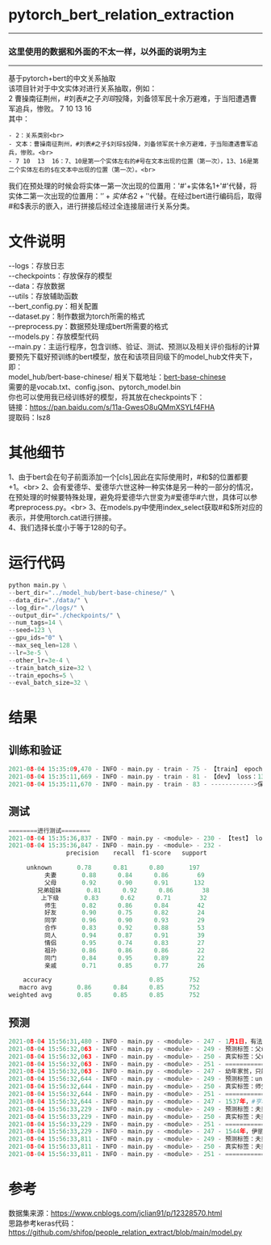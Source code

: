 # pytorch_bert_relation_extraction
****
### 这里使用的数据和外面的不太一样，以外面的说明为主
****
基于pytorch+bert的中文关系抽取<br>
该项目针对于中文实体对进行关系抽取，例如：<br>
2	曹操南征荆州，#刘表#之子$刘琮$投降，刘备领军民十余万避难，于当阳遭遇曹军追兵，惨败。	7	10	13	16<br>
其中：<br>
```
- 2：关系类别<br>
- 文本：曹操南征荆州，#刘表#之子$刘琮$投降，刘备领军民十余万避难，于当阳遭遇曹军追兵，惨败。<br>
- 7	10	13	16：7、10是第一个实体左右的#号在文本出现的位置（第一次），13、16是第二个实体左右的$在文本中出现的位置（第一次）。<br>
```
我们在预处理的时候会将实体一第一次出现的位置用：'#'+实体名1+'#'代替，将实体二第一次出现的位置用：'$'+实体名2+'$'代替。在经过bert进行编码后，取得#和$表示的嵌入，进行拼接后经过全连接层进行关系分类。<br>

# 文件说明
--logs：存放日志<br>
--checkpoints：存放保存的模型<br>
--data：存放数据<br>
--utils：存放辅助函数<br>
--bert_config.py：相关配置<br>
--dataset.py：制作数据为torch所需的格式<br>
--preprocess.py：数据预处理成bert所需要的格式<br>
--models.py：存放模型代码<br>
--main.py：主运行程序，包含训练、验证、测试、预测以及相关评价指标的计算<br>
要预先下载好预训练的bert模型，放在和该项目同级下的model_hub文件夹下，即：<br>
model_hub/bert-base-chinese/
相关下载地址：<a href="https://huggingface.co/bert-base-chinese/tree/main=">bert-base-chinese</a><br>
需要的是vocab.txt、config.json、pytorch_model.bin<br>
你也可以使用我已经训练好的模型，将其放在checkpoints下：<br>
链接：https://pan.baidu.com/s/11a-GwesO8uQMmXSYLf4FHA <br>
提取码：lsz8<br>

# 其他细节
1、由于bert会在句子前面添加一个[cls],因此在实际使用时，#和$的位置都要+1。<br>
2、会有爱德华、爱德华六世这种一种实体是另一种的一部分的情况，在预处理的时候要特殊处理，避免将爱德华六世变为#爱德华#六世，具体可以参考preprocess.py。<br>
3、在models.py中使用index_select获取#和$所对应的表示，并使用torch.cat进行拼接。<br>
4、我们选择长度小于等于128的句子。

# 运行代码
```python
python main.py \
--bert_dir="../model_hub/bert-base-chinese/" \
--data_dir="./data/" \
--log_dir="./logs/" \
--output_dir="./checkpoints/" \
--num_tags=14 \
--seed=123 \
--gpu_ids="0" \
--max_seq_len=128 \
--lr=3e-5 \
--other_lr=3e-4 \
--train_batch_size=32 \
--train_epochs=5 \
--eval_batch_size=32 \
```

# 结果
## 训练和验证
```python
2021-08-04 15:35:09,470 - INFO - main.py - train - 75 - 【train】 epoch：4 step:399/470 loss：0.114712
2021-08-04 15:35:11,669 - INFO - main.py - train - 81 - 【dev】 loss：13.144311 accuracy：0.8471 micro_f1：0.8471 macro_f1：0.8480
2021-08-04 15:35:11,670 - INFO - main.py - train - 83 - ------------>保存当前最好的模型
```

## 测试
```python
========进行测试========
2021-08-04 15:35:36,837 - INFO - main.py - <module> - 230 - 【test】 loss：13.144311 accuracy：0.8471 micro_f1：0.8471 macro_f1：0.8480
2021-08-04 15:35:36,847 - INFO - main.py - <module> - 232 -               
                precision    recall  f1-score   support

     unknown       0.78      0.81      0.80       197
          夫妻       0.88      0.84      0.86        69
          父母       0.92      0.90      0.91       132
        兄弟姐妹       0.81      0.92      0.86        38
         上下级       0.83      0.62      0.71        32
          师生       0.82      0.86      0.84        42
          好友       0.90      0.75      0.82        24
          同学       0.96      0.90      0.93        29
          合作       0.83      0.92      0.88        53
          同人       0.94      0.87      0.91        39
          情侣       0.95      0.74      0.83        27
          祖孙       0.86      0.86      0.86        22
          同门       0.84      0.95      0.89        22
          亲戚       0.71      0.85      0.77        26

    accuracy                           0.85       752
   macro avg       0.86      0.84      0.85       752
weighted avg       0.85      0.85      0.85       752
```

## 预测
```python
2021-08-04 15:56:31,480 - INFO - main.py - <module> - 247 - 1月1日，有法制官方账号在短视频平台透露了#李双江#之子$李天一$的近况。
2021-08-04 15:56:32,063 - INFO - main.py - <module> - 249 - 预测标签：父母
2021-08-04 15:56:32,063 - INFO - main.py - <module> - 250 - 真实标签：父母
2021-08-04 15:56:32,063 - INFO - main.py - <module> - 251 - ==========================
2021-08-04 15:56:32,063 - INFO - main.py - <module> - 247 - 幼年家贫，只能参加贵格会的学校，富裕的教师#鲁宾孙#很喜欢$道尔顿$，允许他阅读自己的书和期刊。
2021-08-04 15:56:32,644 - INFO - main.py - <module> - 249 - 预测标签：unknown
2021-08-04 15:56:32,644 - INFO - main.py - <module> - 250 - 真实标签：师生
2021-08-04 15:56:32,644 - INFO - main.py - <module> - 251 - ==========================
2021-08-04 15:56:32,644 - INFO - main.py - <module> - 247 - 1537年，#亨利八世#和他的第三个王后$简·西摩$生了一个男孩：爱德华（后来的爱德华六世）。
2021-08-04 15:56:33,229 - INFO - main.py - <module> - 249 - 预测标签：夫妻
2021-08-04 15:56:33,229 - INFO - main.py - <module> - 250 - 真实标签：夫妻
2021-08-04 15:56:33,229 - INFO - main.py - <module> - 251 - ==========================
2021-08-04 15:56:33,229 - INFO - main.py - <module> - 247 - 1544年，伊丽莎白年迈的父亲#亨利#最终娶了在宫廷任职的$凯瑟琳·帕尔$为他的第六任妻子。
2021-08-04 15:56:33,811 - INFO - main.py - <module> - 249 - 预测标签：夫妻
2021-08-04 15:56:33,811 - INFO - main.py - <module> - 250 - 真实标签：夫妻
2021-08-04 15:56:33,811 - INFO - main.py - <module> - 251 - ==========================
```

# 参考
数据集来源：https://www.cnblogs.com/jclian91/p/12328570.html<br>
思路参考keras代码：https://github.com/shifop/people_relation_extract/blob/main/model.py


